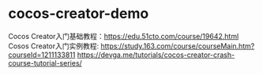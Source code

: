 # cocos-creator-demo

Cocos Creator入门基础教程：https://edu.51cto.com/course/19642.html
Cosos Creator入门实例教程: https://study.163.com/course/courseMain.htm?courseId=1211133811
https://devga.me/tutorials/cocos-creator-crash-course-tutorial-series/
